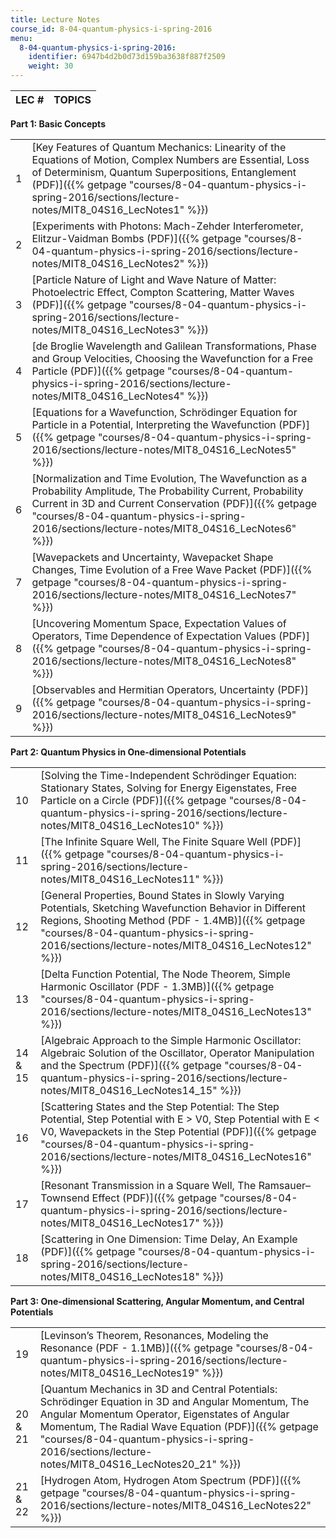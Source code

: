 ```yaml
---
title: Lecture Notes
course_id: 8-04-quantum-physics-i-spring-2016
menu:
  8-04-quantum-physics-i-spring-2016:
    identifier: 6947b4d2b0d73d159ba3638f887f2509
    weight: 30
---
```

| LEC # | TOPICS |
| --- | --- |

**Part 1: Basic Concepts**

| | |
| --- | --- |
| 1 | [Key Features of Quantum Mechanics: Linearity of the Equations of Motion, Complex Numbers are Essential, Loss of Determinism, Quantum Superpositions, Entanglement (PDF)]({{% getpage "courses/8-04-quantum-physics-i-spring-2016/sections/lecture-notes/MIT8_04S16_LecNotes1" %}}) |
| 2 | [Experiments with Photons: Mach-Zehder Interferometer, Elitzur-Vaidman Bombs (PDF)]({{% getpage "courses/8-04-quantum-physics-i-spring-2016/sections/lecture-notes/MIT8_04S16_LecNotes2" %}}) |
| 3 | [Particle Nature of Light and Wave Nature of Matter: Photoelectric Effect, Compton Scattering, Matter Waves (PDF)]({{% getpage "courses/8-04-quantum-physics-i-spring-2016/sections/lecture-notes/MIT8_04S16_LecNotes3" %}}) |
| 4 | [de Broglie Wavelength and Galilean Transformations, Phase and Group Velocities, Choosing the Wavefunction for a Free Particle (PDF)]({{% getpage "courses/8-04-quantum-physics-i-spring-2016/sections/lecture-notes/MIT8_04S16_LecNotes4" %}}) |
| 5 | [Equations for a Wavefunction, Schrödinger Equation for Particle in a Potential, Interpreting the Wavefunction (PDF)]({{% getpage "courses/8-04-quantum-physics-i-spring-2016/sections/lecture-notes/MIT8_04S16_LecNotes5" %}}) |
| 6 | [Normalization and Time Evolution, The Wavefunction as a Probability Amplitude, The Probability Current, Probability Current in 3D and Current Conservation (PDF)]({{% getpage "courses/8-04-quantum-physics-i-spring-2016/sections/lecture-notes/MIT8_04S16_LecNotes6" %}}) |
| 7 | [Wavepackets and Uncertainty, Wavepacket Shape Changes, Time Evolution of a Free Wave Packet (PDF)]({{% getpage "courses/8-04-quantum-physics-i-spring-2016/sections/lecture-notes/MIT8_04S16_LecNotes7" %}}) |
| 8 | [Uncovering Momentum Space, Expectation Values of Operators, Time Dependence of Expectation Values (PDF)]({{% getpage "courses/8-04-quantum-physics-i-spring-2016/sections/lecture-notes/MIT8_04S16_LecNotes8" %}}) |
| 9 | [Observables and Hermitian Operators, Uncertainty (PDF)]({{% getpage "courses/8-04-quantum-physics-i-spring-2016/sections/lecture-notes/MIT8_04S16_LecNotes9" %}}) |

**Part 2: Quantum Physics in One-dimensional Potentials**

| | |
| --- | --- |
| 10 | [Solving the Time-Independent Schrödinger Equation: Stationary States, Solving for Energy Eigenstates, Free Particle on a Circle (PDF)]({{% getpage "courses/8-04-quantum-physics-i-spring-2016/sections/lecture-notes/MIT8_04S16_LecNotes10" %}}) |
| 11 | [The Infinite Square Well, The Finite Square Well (PDF)]({{% getpage "courses/8-04-quantum-physics-i-spring-2016/sections/lecture-notes/MIT8_04S16_LecNotes11" %}}) |
| 12 | [General Properties, Bound States in Slowly Varying Potentials, Sketching Wavefunction Behavior in Different Regions, Shooting Method (PDF - 1.4MB)]({{% getpage "courses/8-04-quantum-physics-i-spring-2016/sections/lecture-notes/MIT8_04S16_LecNotes12" %}}) |
| 13 | [Delta Function Potential, The Node Theorem, Simple Harmonic Oscillator (PDF - 1.3MB)]({{% getpage "courses/8-04-quantum-physics-i-spring-2016/sections/lecture-notes/MIT8_04S16_LecNotes13" %}}) |
| 14 & 15 | [Algebraic Approach to the Simple Harmonic Oscillator: Algebraic Solution of the Oscillator, Operator Manipulation and the Spectrum (PDF)]({{% getpage "courses/8-04-quantum-physics-i-spring-2016/sections/lecture-notes/MIT8_04S16_LecNotes14_15" %}}) |
| 16 | [Scattering States and the Step Potential: The Step Potential, Step Potential with E > V0, Step Potential with E < V0, Wavepackets in the Step Potential (PDF)]({{% getpage "courses/8-04-quantum-physics-i-spring-2016/sections/lecture-notes/MIT8_04S16_LecNotes16" %}}) |
| 17 | [Resonant Transmission in a Square Well, The Ramsauer–Townsend Effect (PDF)]({{% getpage "courses/8-04-quantum-physics-i-spring-2016/sections/lecture-notes/MIT8_04S16_LecNotes17" %}}) |
| 18 | [Scattering in One Dimension: Time Delay, An Example (PDF)]({{% getpage "courses/8-04-quantum-physics-i-spring-2016/sections/lecture-notes/MIT8_04S16_LecNotes18" %}}) |

**Part 3: One-dimensional Scattering, Angular Momentum, and Central Potentials**

| | |
| --- | --- |
| 19 | [Levinson’s Theorem, Resonances, Modeling the Resonance (PDF - 1.1MB)]({{% getpage "courses/8-04-quantum-physics-i-spring-2016/sections/lecture-notes/MIT8_04S16_LecNotes19" %}}) |
| 20 & 21 | [Quantum Mechanics in 3D and Central Potentials: Schrödinger Equation in 3D and Angular Momentum, The Angular Momentum Operator, Eigenstates of Angular Momentum, The Radial Wave Equation (PDF)]({{% getpage "courses/8-04-quantum-physics-i-spring-2016/sections/lecture-notes/MIT8_04S16_LecNotes20_21" %}}) |
| 21 & 22 | [Hydrogen Atom, Hydrogen Atom Spectrum (PDF)]({{% getpage "courses/8-04-quantum-physics-i-spring-2016/sections/lecture-notes/MIT8_04S16_LecNotes22" %}})